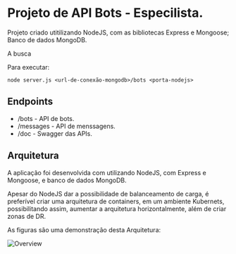 # Projeto de API Bots - Especilista.

Projeto criado utitilizando NodeJS, com as bibliotecas Express e Mongoose; Banco de dados MongoDB.

A busca 

Para executar: 
```
node server.js <url-de-conexão-mongodb>/bots <porta-nodejs>
```

## Endpoints
* /bots - API de bots.
* /messages - API de menssagens.
* /doc - Swagger das APIs.

## Arquitetura
A aplicação foi desenvolvida com utilizando NodeJS, com Express e Mongoose, e banco de dados MongoDB.

Apesar do NodeJS dar a possibilidade de balanceamento de carga, é preferível criar uma arquitetura de containers, em um ambiente Kubernets, possibilitando assim, aumentar a arquitetura horizontalmente, além de criar zonas de DR.

As figuras são uma demonstração desta Arquitetura:

![Overview](/images/logo.png)
